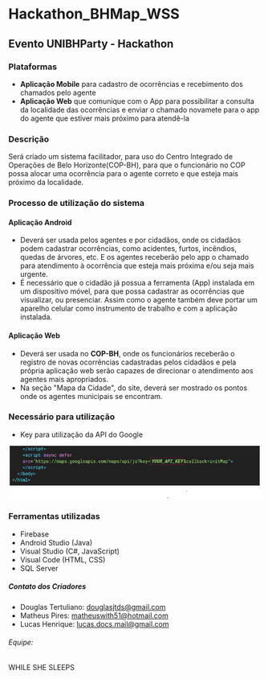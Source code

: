 # Hackathon_BHMap_WSS
## Evento UNIBHParty - Hackathon

### Plataformas
- **Aplicação Mobile** para cadastro de ocorrências e recebimento dos chamados pelo agente
- **Aplicação Web** que comunique com o App para possibilitar a consulta da localidade das ocorrências e enviar o chamado novamete para o app do agente que estiver mais próximo para atendê-la

### Descrição
<p>
    Será criado um sistema facilitador, para uso do Centro Integrado de Operações de Belo Horizonte(COP-BH), para que o funcionário no COP possa alocar uma ocorrência para o agente correto e que esteja mais próximo da localidade.
</p>

### Processo de utilização do sistema
#### Aplicação Android
- Deverá ser usada pelos agentes e por cidadãos, onde os cidadãos podem cadastrar ocorrências, como acidentes, furtos, incêndios, quedas de árvores, etc. E os agentes receberão pelo app o chamado para atendimento à ocorrência que esteja mais próxima e/ou seja mais urgente.
- É necessário que o cidadão já possua a ferramenta (App) instalada em um dispositivo móvel, para que possa cadastrar as ocorrências que visualizar, ou presenciar. Assim como o agente também deve portar um aparelho celular como instrumento de trabalho e com a aplicação instalada.


#### Aplicação Web
- Deverá ser usada no **COP-BH**, onde os funcionários receberão o registro de novas ocorrências cadastradas pelos cidadãos e pela própria aplicação web serão capazes de direcionar o atendimento aos agentes mais apropriados.
- Na seção "Mapa da Cidade", do site, deverá ser mostrado os pontos onde os agentes municipais se encontram.

### Necessário para utilização
- Key para utilização da API do Google
<img src="keyAPI_Google.jpg" title="Chave para utilização da API do Google Maps">

### Ferramentas utilizadas
- Firebase
- Android Studio (Java)
- Visual Studio (C#, JavaScript)
- Visual Code (HTML, CSS)
- SQL Server


##### Contato dos Criadores
- Douglas Tertuliano: <douglasjtds@gmail.com>
- Matheus Pires: <matheuswith51@hotmail.com>
- Lucas Henrique: <lucas.docs.mail@gmail.com>

###### Equipe:
WHILE SHE SLEEPS